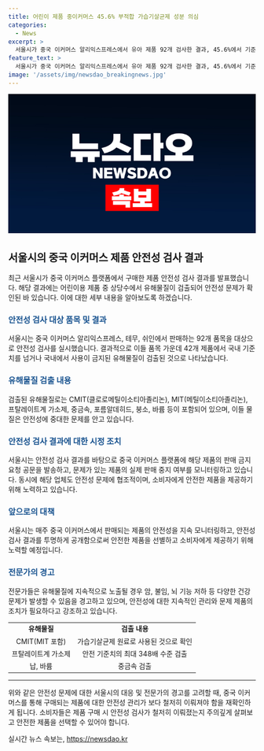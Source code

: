 ```yaml
---
title: 어린이 제품 중이커머스 45.6% 부적합 가습기살균제 성분 의심
categories:
  - News
excerpt: >
  서울시가 중국 이커머스 알리익스프레스에서 유아 제품 92개 검사한 결과, 45.6%에서 기준치를 넘는 유해물질이 검출됐다. 이는 암, 불임, 뇌 기능 저하 우려를 불러일으킬 수 있음을 의미한다. 프탈레이트계 가소제, 중금속, 가습기살균제 등 다양한 유해물질이 포함되어 있어 어린이에게 매우 위험하다. 검출된 제품들은 안전성 검사 통과 후에도 위험성을 지속 모니터링하고 있으며, 문제 제품에 대한 판매 금지 조치를 취하고 있다.
feature_text: >
  서울시가 중국 이커머스 알리익스프레스에서 유아 제품 92개 검사한 결과, 45.6%에서 기준치를 넘는 유해물질이 검출됐다. 이는 암, 불임, 뇌 기능 저하 우려를 불러일으킬 수 있음을 의미한다. 프탈레이트계 가소제, 중금속, 가습기살균제 등 다양한 유해물질이 포함되어 있어 어린이에게 매우 위험하다. 검출된 제품들은 안전성 검사 통과 후에도 위험성을 지속 모니터링하고 있으며, 문제 제품에 대한 판매 금지 조치를 취하고 있다.
image: '/assets/img/newsdao_breakingnews.jpg'
---
```


<p><img src="/assets/img/newsdao_breakingnews.jpg" alt="koreaapp 속보" /></p>

<h2 data-ke-size="size26">서울시의 중국 이커머스 제품 안전성 검사 결과</h2>

<p data-ke-size="size16">최근 서울시가 중국 이커머스 플랫폼에서 구매한 제품 안전성 검사 결과를 발표했습니다. 해당 결과에는 어린이용 제품 중 상당수에서 유해물질이 검출되어 안전성 문제가 확인된 바 있습니다. 이에 대한 세부 내용을 알아보도록 하겠습니다.</p>

<h3><b><span style="color: #1a5490;">안전성 검사 대상 품목 및 결과</span></b></h3>

<p data-ke-size="size16">서울시는 중국 이커머스 알리익스프레스, 테무, 쉬인에서 판매하는 92개 품목을 대상으로 안전성 검사를 실시했습니다. 결과적으로 이들 품목 가운데 42개 제품에서 국내 기준치를 넘거나 국내에서 사용이 금지된 유해물질이 검출된 것으로 나타났습니다.</p>

<h3><b><span style="color: #1a5490;">유해물질 검출 내용</span></b></h3>

<p data-ke-size="size16">검출된 유해물질로는 CMIT(클로로메틸이소티아졸리논), MIT(메틸이소티아졸리논), 프탈레이트계 가소제, 중금속, 포름알데히드, 붕소, 바륨 등이 포함되어 있으며, 이들 물질은 안전성에 중대한 문제를 안고 있습니다.</p>

<h3><b><span style="color: #1a5490;">안전성 검사 결과에 대한 시정 조치</span></b></h3>

<p data-ke-size="size16">서울시는 안전성 검사 결과를 바탕으로 중국 이커머스 플랫폼에 해당 제품의 판매 금지 요청 공문을 발송하고, 문제가 있는 제품의 실제 판매 중지 여부를 모니터링하고 있습니다. 동시에 해당 업체도 안전성 문제에 협조적이며, 소비자에게 안전한 제품을 제공하기 위해 노력하고 있습니다.</p>

<h3><b><span style="color: #1a5490;">앞으로의 대책</span></b></h3>

<p data-ke-size="size16">서울시는 매주 중국 이커머스에서 판매되는 제품의 안전성을 지속 모니터링하고, 안전성 검사 결과를 투명하게 공개함으로써 안전한 제품을 선별하고 소비자에게 제공하기 위해 노력할 예정입니다.</p>

<h3><b><span style="color: #1a5490;">전문가의 경고</span></b></h3>

<p data-ke-size="size16">전문가들은 유해물질에 지속적으로 노출될 경우 암, 불임, 뇌 기능 저하 등 다양한 건강 문제가 발생할 수 있음을 경고하고 있으며, 안전성에 대한 지속적인 관리와 문제 제품의 조치가 필요하다고 강조하고 있습니다.</p>

<table>
<tbody>
<tr>
<td style="text-align: center; height: 17px;"><b>유해물질</b></td>
<td style="text-align: center; height: 17px;"><b>검출 내용</b></td>
</tr>
<tr>
<td style="text-align: center; height: 17px;">CMIT(MIT 포함)</td>
<td style="text-align: center; height: 17px;">가습기살균제 원료로 사용된 것으로 확인</td>
</tr>
<tr>
<td style="text-align: center; height: 17px;">프탈레이트계 가소제</td>
<td style="text-align: center; height: 17px;">안전 기준치의 최대 348배 수준 검출</td>
</tr>
<tr>
<td style="text-align: center; height: 17px;">납, 바륨</td>
<td style="text-align: center; height: 17px;">중금속 검출</td>
</tr>
</tbody>
</table>

<hr>

<p data-ke-size="size16">위와 같은 안전성 문제에 대한 서울시의 대응 및 전문가의 경고를 고려할 때, 중국 이커머스를 통해 구매되는 제품에 대한 안전성 관리가 보다 철저히 이뤄져야 함을 재확인하게 됩니다. 소비자들은 제품 구매 시 안전성 검사가 철저히 이뤄졌는지 주의깊게 살펴보고 안전한 제품을 선택할 수 있어야 합니다.</p>
실시간 뉴스 속보는, <a href="https://newsdao.kr" rel="dofollow">https://newsdao.kr</a>


